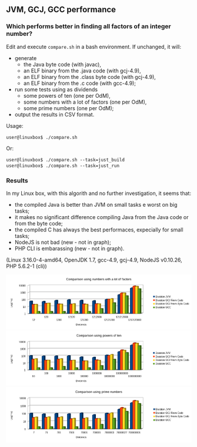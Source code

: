 ## JVM, GCJ, GCC performance

### Which performs better in finding all factors of an integer number?

Edit and execute `compare.sh` in a bash environment. If unchanged, it will:

-	generate
	- the Java byte code (with javac),
	- an ELF binary from the .java code (with gcj-4.9),
	- an ELF binary from the .class byte code (with gcj-4.9),
	- an ELF binary from the .c code (with gcc-4.9);
-	run some tests using as dividends
	- some powers of ten (one per OdM),
	- some numbers with a lot of factors (one per OdM),
	- some prime numbers (one per OdM);
-	output the results in CSV format.

Usage:

```
user@linuxbox$ ./compare.sh
```

Or:

```
user@linuxbox$ ./compare.sh --task=just_build
user@linuxbox$ ./compare.sh --task=just_run
```

### Results

In my Linux box, with this algorith and no further investigation, it seems that:
-	the compiled Java is better than JVM on small tasks e worst on big tasks;
-	it makes no significant difference compiling Java from the Java code or from the byte code;
-	the compiled C has always the best performaces, expecially for small tasks;
-	NodeJS is not bad (new - not in graph);
-	PHP CLI is embarassing (new - not in graph).

(Linux 3.16.0-4-amd64, OpenJDK 1.7, gcc-4.9, gcj-4.9, NodeJS v0.10.26, PHP 5.6.2-1 (cli))

![](https://raw.githubusercontent.com/double-m/spikes/master/gcj_gcc_jvm_comparison/istograms/comparison_using_numbers_with_a_lot_of_factors.png)
![](https://raw.githubusercontent.com/double-m/spikes/master/gcj_gcc_jvm_comparison/istograms/comparison_using_powers_of_ten.png)
![](https://raw.githubusercontent.com/double-m/spikes/master/gcj_gcc_jvm_comparison/istograms/comparison_using_prime_numbers.png)
